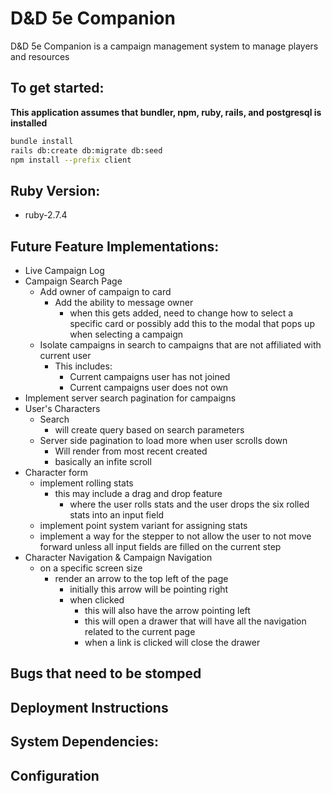 # D&D 5e Companion

D&D 5e Companion is a campaign management system to manage players and resources

## To get started:

**This application assumes that bundler, npm, ruby, rails, and postgresql is installed**

```sh
bundle install
rails db:create db:migrate db:seed
npm install --prefix client
```

## Ruby Version:

- ruby-2.7.4

## Future Feature Implementations:

- Live Campaign Log
- Campaign Search Page
  - Add owner of campaign to card
    - Add the ability to message owner
      - when this gets added, need to change how to select a specific card or possibly add this to the modal that pops up when selecting a campaign
  - Isolate campaigns in search to campaigns that are not affiliated with current user
    - This includes:
      - Current campaigns user has not joined
      - Current campaigns user does not own
- Implement server search pagination for campaigns
- User's Characters
  - Search
    - will create query based on search parameters
  - Server side pagination to load more when user scrolls down
    - Will render from most recent created
    - basically an infite scroll
- Character form
  - implement rolling stats
    - this may include a drag and drop feature
      - where the user rolls stats and the user drops the six rolled stats into an input field
  - implement point system variant for assigning stats
  - implement a way for the stepper to not allow the user to not move forward unless all input fields are filled on the current step
- Character Navigation & Campaign Navigation
  - on a specific screen size
    - render an arrow to the top left of the page
      - initially this arrow will be pointing right
      - when clicked 
        - this will also have the arrow pointing left
        - this will open a drawer that will have all the navigation related to the current page
        - when a link is clicked will close the drawer

## Bugs that need to be stomped

## Deployment Instructions

## System Dependencies:

## Configuration
